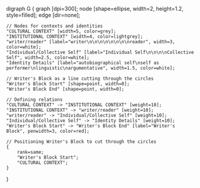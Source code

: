 digraph G {
    graph [dpi=300];
    node [shape=ellipse, width=2, height=1.2, style=filled];
    edge [dir=none];

    // Nodes for contexts and identities
    "CULTURAL CONTEXT" [width=5, color=grey];
    "INSTITUTIONAL CONTEXT" [width=4, color=lightgrey];
    "writer/reader" [label="writer\n\n\n\n\n\n\n\nreader", width=3, color=white];
    "Individual/Collective Self" [label="Individual Self\n\n\n\nCollective Self", width=2.5, color=white];
    "Identity Details" [label="autobiographical self\nself as performer\nlinguistic\nargumentative", width=1.5, color=white];

    // Writer's Block as a line cutting through the circles
    "Writer's Block Start" [shape=point, width=0];
    "Writer's Block End" [shape=point, width=0];

    // Defining relations
    "CULTURAL CONTEXT" -> "INSTITUTIONAL CONTEXT" [weight=10];
    "INSTITUTIONAL CONTEXT" -> "writer/reader" [weight=10];
    "writer/reader" -> "Individual/Collective Self" [weight=10];
    "Individual/Collective Self" -> "Identity Details" [weight=10];
    "Writer's Block Start" -> "Writer's Block End" [label="Writer's Block", penwidth=3, color=red];

    // Positioning Writer's Block to cut through the circles
    {
        rank=same;
        "Writer's Block Start";
        "CULTURAL CONTEXT";
    }
}
